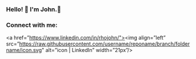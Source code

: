 ### Hello! 👋 I'm John.🐺

### Connect with me:

<a href=”https://www.linkedin.com/in/rhojohn/"><img align=”left” src=”https://raw.githubusercontent.com/username/reponame/branch/foldername/icon.svg" alt=”icon | LinkedIn” width=”21px”/></a>
